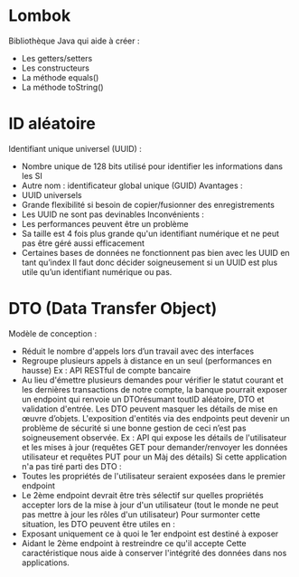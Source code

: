 # Lombok
Bibliothèque Java qui aide à créer :
- Les getters/setters
- Les constructeurs
- La méthode equals()
- La méthode toString()
# ID aléatoire
Identifiant unique universel (UUID) :
- Nombre unique de 128 bits utilisé pour identifier les informations dans les SI
- Autre nom : identificateur global unique (GUID)
Avantages :
- UUID universels
- Grande flexibilité si besoin de copier/fusionner des enregistrements
- Les UUID ne sont pas devinables
Inconvénients :
- Les performances peuvent être un problème
- Sa taille est 4 fois plus grande qu'un identifiant numérique et ne peut pas être géré aussi efficacement
- Certaines bases de données ne fonctionnent pas bien avec les UUID en tant qu’index
Il faut donc décider soigneusement si un UUID est plus utile qu’un identifiant numérique ou pas.
# DTO (Data Transfer Object)
Modèle de conception :
- Réduit le nombre d'appels lors d’un travail avec des interfaces
- Regroupe plusieurs appels à distance en un seul (performances en hausse)
Ex : API RESTful de compte bancaire
- Au lieu d'émettre plusieurs demandes pour vérifier le statut courant et les dernières transactions de notre compte, la banque pourrait exposer un endpoint qui renvoie un DTOrésumant toutID aléatoire, DTO et validation d'entrée.
Les DTO peuvent masquer les détails de mise en œuvre d’objets. L'exposition d'entités via des endpoints peut devenir un problème de sécurité si une bonne gestion de ceci n’est pas soigneusement observée.
Ex : API qui expose les détails de l'utilisateur et les mises à jour (requêtes GET pour demander/renvoyer les données utilisateur et requêtes PUT pour un Màj des détails)
Si cette application n'a pas tiré parti des DTO :
- Toutes les propriétés de l'utilisateur seraient exposées dans le premier endpoint
- Le 2ème endpoint devrait être très sélectif sur quelles propriétés accepter lors de la mise à jour d'un utilisateur (tout le monde ne peut pas mettre à jour les rôles d'un utilisateur)
Pour surmonter cette situation, les DTO peuvent être utiles en :
- Exposant uniquement ce à quoi le 1er endpoint est destiné à exposer
- Aidant le 2ème endpoint à restreindre ce qu'il accepte
Cette caractéristique nous aide à conserver l'intégrité des données dans nos applications.
